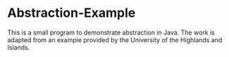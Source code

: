 # Abstraction-Example
This is a small program to demonstrate abstraction in Java. The work is adapted from an example provided by the University of the Highlands and Islands.
